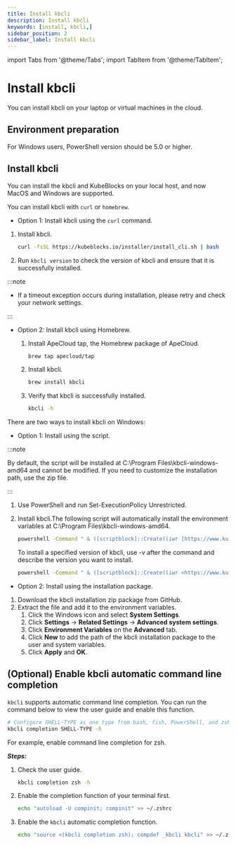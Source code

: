```yaml
---
title: Install kbcli 
description: Install kbcli 
keywords: [install, kbcli,]
sidebar_position: 2
sidebar_label: Install kbcli
---
```


import Tabs from '@theme/Tabs';
import TabItem from '@theme/TabItem';

# Install kbcli

You can install kbcli on your laptop or virtual machines in the cloud.

## Environment preparation

For Windows users, PowerShell version should be 5.0 or higher.

## Install kbcli

You can install the kbcli and KubeBlocks on your local host, and now MacOS and Windows are supported.

<Tabs>
<TabItem value="MacOS" label="MacOS" default>

You can install kbcli with `curl` or `homebrew`.

- Option 1: Install kbcli using the `curl` command.

1. Install kbcli.

   ```bash
   curl -fsSL https://kubeblocks.io/installer/install_cli.sh | bash
   ```

2. Run `kbcli version` to check the version of kbcli and ensure that it is successfully installed.

:::note

- If a timeout exception occurs during installation, please retry and check your network settings.

:::

- Option 2: Install kbcli using Homebrew.

    1. Install ApeCloud tap, the Homebrew package of ApeCloud.

        ```bash
        brew tap apecloud/tap
        ```

    2. Install kbcli.

        ```bash
        brew install kbcli
        ```

    3. Verify that kbcli is successfully installed.

        ```bash
        kbcli -h
        ```

</TabItem>

<TabItem value="Windows" label="Windows">

There are two ways to install kbcli on Windows:

- Option 1: Install using the script.

:::note

By default, the script will be installed at C:\Program Files\kbcli-windows-amd64 and cannot be modified.
If you need to customize the installation path, use the zip file.

:::

1. Use PowerShell and run Set-ExecutionPolicy Unrestricted.
2. Install kbcli.The following script will automatically install the environment variables at C:\Program Files\kbcli-windows-amd64.

    ```bash
    powershell -Command " & ([scriptblock]::Create((iwr [https://www.kubeblocks.io/installer/install_cli.ps1])))"
    ```

    To install a specified version of kbcli, use -v after the command and describe the version you want to install.

    ```bash
    powershell -Command " & ([scriptblock]::Create((iwr <https://www.kubeblocks.io/installer/install_cli.ps1>))) -v 0.5.0-beta.1"
    ```

- Option 2: Install using the installation package.

1. Download the kbcli installation zip package from GitHub.
2. Extract the file and add it to the environment variables.
    1. Click the Windows icon and select **System Settings**.
    2. Click **Settings** -> **Related Settings** -> **Advanced system settings**.
    3. Click **Environment Variables** on the **Advanced** tab.
    4. Click **New** to add the path of the kbcli installation package to the user and system variables.
    5. Click **Apply** and **OK**.

</TabItem>
</Tabs>

## (Optional) Enable kbcli automatic command line completion

`kbcli` supports automatic command line completion. You can run the command below to view the user guide and enable this function.

```bash
# Configure SHELL-TYPE as one type from bash, fish, PowerShell, and zsh
kbcli completion SHELL-TYPE -h
```

For example, enable command line completion for zsh.

***Steps:***

1. Check the user guide.

    ```bash
    kbcli completion zsh -h
    ```

2. Enable the completion function of your terminal first.

    ```bash
    echo "autoload -U compinit; compinit" >> ~/.zshrc
    ```

3. Enable the `kbcli` automatic completion function.

    ```bash
    echo "source <(kbcli completion zsh); compdef _kbcli kbcli" >> ~/.zshrc
    ```
